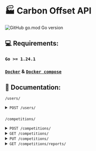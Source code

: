 # 🏭 Carbon Offset API

![GitHub go.mod Go version](https://img.shields.io/github/go-mod/go-version/joaooliveira247/backend-test/dev/backend)

## 💻 Requirements:

### `Go >= 1.24.1`

### [`Docker`](https://www.docker.com/) & [`Docker compose`](https://docs.docker.com/compose/)

## 📜 Documentation:

`/users/`

<details>
<summary><code>POST /users/</code></summary>

- **Description**: Creates a new user.

- **Headers**:

    ```plaintext
    Content-Type: application/json

    ```

- **Request Body**:

    ```json
    {
        "name": "john",
        "email": "john@gmail.com",
        "phone": "+5519912345678"
    }
    ```

- **Success Response (201 Created)**:

    ```json
    {
         "affiliateCode": "1d47bbe5-c7d3-4580-ad2a-c4b192eeeb47"
    }
    ```

- **Errors**:

    - **400 Bad Request**: Invalid request body.

    - **500 Internal Server Error**: Failed to create the entity.

- **Example Request with cURL**:

```curl
curl -X POST localhost:8000/users/ \
-H "Content-Type: application/json" \
-d '{
    "name": "john",
    "email": "john@gmail.com",
    "phone": "+5519912345678"
}'
```
</details>

###

`/competitions/`

<details>
<summary><code>POST /competitions/</code></summary>

- **Description**: Creates a new competition.

- **Headers**:

    ```plaintext
    Content-Type: application/json

    ```

- **Request Body**:

    ```json
    ```

- **Success Response (201 Created)**:

    ```json
    {
         "id": "06ae5f86-46dd-42d3-8e6d-2abe26f6b07e"
    }
    ```

- **Errors**:

    - **409 Conflict**: competition already activated.

    - **500 Internal Server Error**: error create competition.

- **Example Request with cURL**:

```curl
curl -X POST localhost:8000/competitions/ \
-H "Content-Type: application/json" \
```
</details>

<details>
<summary><code>GET /competitions/</code></summary>

- **Description**: Get competition activated.

- **Headers**:

    ```plaintext
    Content-Type: application/json

    ```

- **Success Response (200 OK / 204 No Content)**:

    ```json
    {
        "id": "9fbae8ae-3ba9-4582-a931-04d2e3c6aa93",
        "createdAt": 1743096181,
        "status": true
    }
    ```

- **Example Request with cURL**:

```curl
curl -X GET localhost:8000/competitions/ \
-H "Content-Type: application/json" \
```
</details>

<details>
<summary><code>PUT /competitions/</code></summary>

- **Description**: Close Competition.

- **Headers**:

    ```plaintext
    Content-Type: application/json

    ```

- **Query Parameters**:

    **ID** (required, UUID): Competiton ID.

- **Request Body**:

    ```json
    ```

- **Success Response (204 No Content)**:

    ```json
    ```

- **Errors**:

    - **400 Bad Request**: invalid id.

    - **404 Not Found**: competition not found.

    - **409 Conflict**: competition already activated.

    - **500 Internal Server Error**: closed competition error.

- **Example Request with cURL**:

```curl
curl -X PUT localhost:8000/competitions/?ID=e4b5c0cc-2f47-4b29-9883-84f314600f71\
-H "Content-Type: application/json" \
```
</details>

<details>
<summary><code>GET /competitions/reports/</code></summary>

- **Description**: Get competition reports.

- **Headers**:

    ```plaintext
    Content-Type: application/json
    ```

- **Query Parameters**:

    **ID** (required, UUID): Competiton ID.

- **Success Response (200 OK)**:

    ```json
    [
        {
            "name": "User 6",
            "points": 10
        },
        {
            "name": "User 5",
            "points": 10
        },
        {
            "name": "User 13",
            "points": 9
        },
        {
            "name": "User 8",
            "points": 8
        },
        {
            "name": "User 9",
            "points": 8
        },
        {
            "name": "User 7",
            "points": 6
        },
        {
            "name": "User 2",
            "points": 4
        },
        {
            "name": "User 11",
            "points": 4
        },
        {
            "name": "User 15",
            "points": 4
        },
        {
            "name": "User 1",
            "points": 2
        }
    ]
    ```

- **Example Request with cURL**:

```curl
curl -X GET localhost:8000/competitions/reports/?ID=d3dd9c62-5cc0-4b57-b341-ea1876dadac6 \
-H "Content-Type: application/json" \
```
</details>